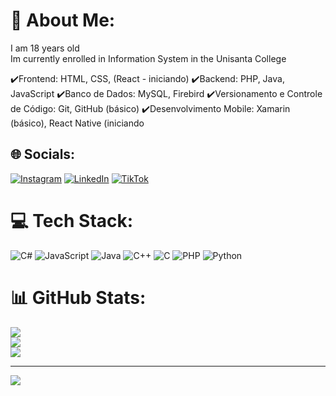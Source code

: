 # 💫 About Me:
I am 18 years old<br>
Im currently enrolled in Information System in the Unisanta College
<br>

✔️Frontend: HTML, CSS, (React - iniciando)
✔️Backend: PHP, Java, JavaScript
✔️Banco de Dados: MySQL, Firebird 
✔️Versionamento e Controle de Código: Git, GitHub (básico)
✔️Desenvolvimento Mobile: Xamarin (básico), React Native (iniciando

## 🌐 Socials:
[![Instagram](https://img.shields.io/badge/Instagram-%23E4405F.svg?logo=Instagram&logoColor=white)](https://instagram.com/https://www.instagram.com/stefanonn__/) [![LinkedIn](https://img.shields.io/badge/LinkedIn-%230077B5.svg?logo=linkedin&logoColor=white)](https://linkedin.com/in/https://www.linkedin.com/in/jo%C3%A3o-vitor-stefanon-lopes-98a1a730b/) [![TikTok](https://img.shields.io/badge/TikTok-%23000000.svg?logo=TikTok&logoColor=white)](https://tiktok.com/@https://www.tiktok.com/@stefanon_12) 

# 💻 Tech Stack:
![C#](https://img.shields.io/badge/c%23-%23239120.svg?style=for-the-badge&logo=csharp&logoColor=white) ![JavaScript](https://img.shields.io/badge/javascript-%23323330.svg?style=for-the-badge&logo=javascript&logoColor=%23F7DF1E) ![Java](https://img.shields.io/badge/java-%23ED8B00.svg?style=for-the-badge&logo=openjdk&logoColor=white) ![C++](https://img.shields.io/badge/c++-%2300599C.svg?style=for-the-badge&logo=c%2B%2B&logoColor=white) ![C](https://img.shields.io/badge/c-%2300599C.svg?style=for-the-badge&logo=c&logoColor=white) ![PHP](https://img.shields.io/badge/php-%23777BB4.svg?style=for-the-badge&logo=php&logoColor=white) ![Python](https://img.shields.io/badge/python-3670A0?style=for-the-badge&logo=python&logoColor=ffdd54)
# 📊 GitHub Stats:
![](https://github-readme-stats.vercel.app/api?username=Jvstefanon&theme=dark&hide_border=false&include_all_commits=false&count_private=false)<br/>
![](https://github-readme-streak-stats.herokuapp.com/?user=Jvstefanon&theme=dark&hide_border=false)<br/>
![](https://github-readme-stats.vercel.app/api/top-langs/?username=Jvstefanon&theme=dark&hide_border=false&include_all_commits=false&count_private=false&layout=compact)

---
[![](https://visitcount.itsvg.in/api?id=Jvstefanon&icon=0&color=0)](https://visitcount.itsvg.in)

<!-- Proudly created with GPRM ( https://gprm.itsvg.in ) -->

